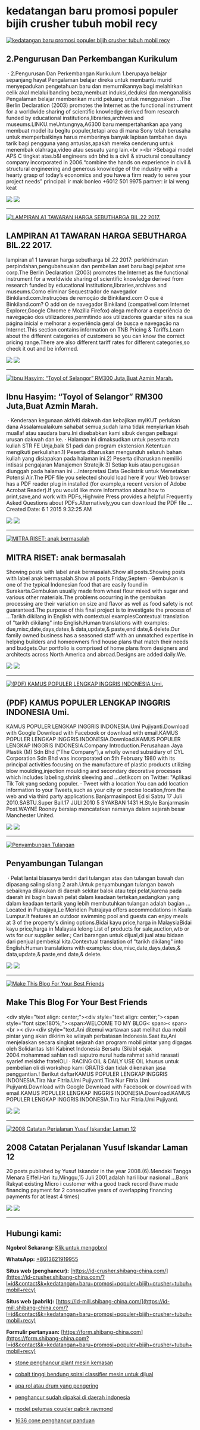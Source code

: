 # kedatangan baru promosi populer bijih crusher tubuh mobil recy

<a href="https://swt.shibang-china.com/?l=id&img&k=kedatangan+baru+promosi+populer+bijih+crusher+tubuh+mobil+recy" target="_blank">![kedatangan baru promosi populer bijih crusher tubuh mobil recy](http://static.shibang-china.com/all-800x300/1051.jpg)</a>

## 2.Pengurusan Dan Perkembangan Kurikulum
&nbsp;&#0183;&#32;2.Pengurusan Dan Perkembangan Kurikulum 1.berupaya belajar sepanjang hayat Pengalaman belajar direka untuk membantu murid menyepadukan pengetahuan baru dan memurnikannya bagi melahirkan celik akal melalui banding beza,membuat induksi,deduksi dan menganalisis Pengalaman belajar memberikan murid peluang untuk menggunakan …The Berlin Declaration (2003) promotes the Internet as the functional instrument for a worldwide sharing of scientific knowledge derived from research funded by educational institutions,libraries,archives and museums.LINKU.meUntungnya,A6300 baru mempertahankan apa yang membuat model itu begitu populer,tetapi area di mana Sony telah berusaha untuk memperbaikinya harus memberinya banyak lapisan tambahan daya tarik bagi pengguna yang antusias,apakah mereka cenderung untuk menembak olahraga,video atau sesuatu yang lain.&lt;br &gt;&lt;br &gt;Sebagai model APS C tingkat atas.b&amp;l engineers sdn bhd is a civil &amp; structural consultancy company incorporated in 2006.“combine the hands on experience in civil &amp; structural engineering and generous knowledge of the industry with a hearty grasp of today’s economics and you have a firm ready to serve your project needs” principal: ir mak bonleo +6012 501 9975 partner: ir lai weng keat


<a href="https://whatsapp.shibangsoft.com/WhatsApp.php" target="_blank" title="WhatsApp">![](http://static.shibang-china.com/icon/whatsapp.png)</a> <a href="https://swt.shibang-china.com/?l=id&icon&k=kedatangan+baru+promosi+populer+bijih+crusher+tubuh+mobil+recy" target="_blank">![](http://static.shibang-china.com/icon/chat-id.png)</a>

---

<a href="https://swt.shibang-china.com/?l=id&img&k=kedatangan+baru+promosi+populer+bijih+crusher+tubuh+mobil+recy" target="_blank">![LAMPIRAN A1 TAWARAN HARGA SEBUTHARGA BIL.22 2017.](http://static.shibang-china.com/all-800x300/654.jpg)</a>

## LAMPIRAN A1 TAWARAN HARGA SEBUTHARGA BIL.22 2017.
lampiran a1 1 tawaran harga sebutharga bil.22 2017: perkhidmatan perpindahan,pengubahsuaian dan pembelian aset baru bagi pejabat sme corp.The Berlin Declaration (2003) promotes the Internet as the functional instrument for a worldwide sharing of scientific knowledge derived from research funded by educational institutions,libraries,archives and museums.Como eliminar Sequestrador de navegador Binkiland.com.Instru&#231;&#245;es de remo&#231;&#227;o de Binkiland.com O que &#233; Binkiland.com? O add on de navegador Binkiland (compat&#237;vel com Internet Explorer,Google Chrome e Mozilla Firefox) alega melhorar a experi&#234;ncia de navega&#231;&#227;o dos utilizadores,permitindo aos utilizadores guardar sites na sua p&#225;gina inicial e melhorar a experi&#234;ncia geral de busca e navega&#231;&#227;o na Internet.This section contains information on TNB Pricing &amp; Tariffs.Learn about the different categories of customers so you can know the correct pricing range.There are also different tariff rates for different categories,so check it out and be informed.


<a href="https://whatsapp.shibangsoft.com/WhatsApp.php" target="_blank" title="WhatsApp">![](http://static.shibang-china.com/icon/whatsapp.png)</a> <a href="https://swt.shibang-china.com/?l=id&icon&k=kedatangan+baru+promosi+populer+bijih+crusher+tubuh+mobil+recy" target="_blank">![](http://static.shibang-china.com/icon/chat-id.png)</a>

---

<a href="https://swt.shibang-china.com/?l=id&img&k=kedatangan+baru+promosi+populer+bijih+crusher+tubuh+mobil+recy" target="_blank">![Ibnu Hasyim: “Toyol of Selangor” RM300 Juta,Buat Azmin Marah.](http://static.shibang-china.com/all-800x300/1206.jpg)</a>

## Ibnu Hasyim: “Toyol of Selangor” RM300 Juta,Buat Azmin Marah.
&nbsp;&#0183;&#32;Kenderaan kegunaan aktiviti dakwah dan kebajikan myIKUT perlukan dana Assalamualaikum sahabat semua,sudah lama tidak menyiarkan kisah muallaf atau saudara baru.Ini disebabkan kami sibuk dengan pelbagai urusan dakwah dan ke.&nbsp;&#0183;&#32;Halaman ini dimaksudkan untuk peserta mata kuliah STR FE Unja,baik S1 padi dan program ekstension.Ketentuan mengikuti perkuliahan.1) Peserta diharuskan mengunduh seluruh bahan kuliah yang disiapakan pada halaman ini.2) Peserta diharuskan memiliki intisasi pengajaran Manajemen Stratejik 3) Setiap kuis atau penugasan diunggah pada halaman ini …Interpretasi Data Geolistrik untuk Memetakan Potensi Air.The PDF file you selected should load here if your Web browser has a PDF reader plug in installed (for example,a recent version of Adobe Acrobat Reader).If you would like more information about how to print,save,and work with PDFs,Highwire Press provides a helpful Frequently Asked Questions about PDFs.Alternatively,you can download the PDF file …Created Date: 6 1 2015 9:32:25 AM


<a href="https://whatsapp.shibangsoft.com/WhatsApp.php" target="_blank" title="WhatsApp">![](http://static.shibang-china.com/icon/whatsapp.png)</a> <a href="https://swt.shibang-china.com/?l=id&icon&k=kedatangan+baru+promosi+populer+bijih+crusher+tubuh+mobil+recy" target="_blank">![](http://static.shibang-china.com/icon/chat-id.png)</a>

---

<a href="https://swt.shibang-china.com/?l=id&img&k=kedatangan+baru+promosi+populer+bijih+crusher+tubuh+mobil+recy" target="_blank">![MITRA RISET: anak bermasalah](http://static.shibang-china.com/all-800x300/924.jpg)</a>

## MITRA RISET: anak bermasalah
Showing posts with label anak bermasalah.Show all posts.Showing posts with label anak bermasalah.Show all posts.Friday,Septem&nbsp;&#0183;&#32;Gembukan is one of the typical Indonesian food that are easily found in Surakarta.Gembukan usually made from wheat flour mixed with sugar and various other materials.The problems occurring in the gembukan processing are their variation on size and flavor as well as food safety is not guaranteed.The purpose of this final project is to investigate the process of …Tarikh dikilang in English with contextual examplesContextual translation of &quot;tarikh dikilang&quot; into English.Human translations with examples: due,misc,date,days,dates,&amp; data,update,&amp; paste,end date,&amp; delete.Our family owned business has a seasoned staff with an unmatched expertise in helping builders and homeowners find house plans that match their needs and budgets.Our portfolio is comprised of home plans from designers and architects across North America and abroad.Designs are added daily.We.


<a href="https://whatsapp.shibangsoft.com/WhatsApp.php" target="_blank" title="WhatsApp">![](http://static.shibang-china.com/icon/whatsapp.png)</a> <a href="https://swt.shibang-china.com/?l=id&icon&k=kedatangan+baru+promosi+populer+bijih+crusher+tubuh+mobil+recy" target="_blank">![](http://static.shibang-china.com/icon/chat-id.png)</a>

---

<a href="https://swt.shibang-china.com/?l=id&img&k=kedatangan+baru+promosi+populer+bijih+crusher+tubuh+mobil+recy" target="_blank">![(PDF) KAMUS POPULER LENGKAP INGGRIS INDONESIA Umi.](http://static.shibang-china.com/all-800x300/88.jpg)</a>

## (PDF) KAMUS POPULER LENGKAP INGGRIS INDONESIA Umi.
KAMUS POPULER LENGKAP INGGRIS INDONESIA.Umi Pujiyanti.Download with Google Download with Facebook or download with email.KAMUS POPULER LENGKAP INGGRIS INDONESIA.Download.KAMUS POPULER LENGKAP INGGRIS INDONESIA.Company Introduction.Perusahaan Jaya Plastik (M) Sdn Bhd (“The Company”),a wholly owned subsidiary of CYL Corporation Sdn Bhd was incorporated on 5th February 1980 with its principal activities focusing on the manufacture of plastic products utilizing blow moulding,injection moulding and secondary decorative processes which includes labeling,shrink sleeving and …detikcom on Twitter: &quot;Aplikasi Tik Tok yang sedang populer.&nbsp;&#0183;&#32;Tweet with a location.You can add location information to your Tweets,such as your city or precise location,from the web and via third party applications.Banjarmasinpost Edisi Sabtu 17 Juli 2010.SABTU.Super Ball.17 JULI 2010 5 SYAKBAN 1431 H.Style Banjarmasin Post.WAYNE Rooney bersiap mencatatkan namanya dalam sejarah besar Manchester United.


<a href="https://whatsapp.shibangsoft.com/WhatsApp.php" target="_blank" title="WhatsApp">![](http://static.shibang-china.com/icon/whatsapp.png)</a> <a href="https://swt.shibang-china.com/?l=id&icon&k=kedatangan+baru+promosi+populer+bijih+crusher+tubuh+mobil+recy" target="_blank">![](http://static.shibang-china.com/icon/chat-id.png)</a>

---

<a href="https://swt.shibang-china.com/?l=id&img&k=kedatangan+baru+promosi+populer+bijih+crusher+tubuh+mobil+recy" target="_blank">![Penyambungan Tulangan](http://static.shibang-china.com/all-800x300/1231.jpg)</a>

## Penyambungan Tulangan
&nbsp;&#0183;&#32;Pelat lantai biasanya terdiri dari tulangan atas dan tulangan bawah dan dipasang saling silang 2 arah.Untuk penyambungan tulangan bawah sebaiknya dilakukan di daerah sekitar balok atau tepi pelat,karena pada daerah ini bagin bawah pelat dalam keadaan tertekan,sedangkan yang dalam keadaan tertarik yang lebih membutuhkan tulangan adalah bagian …Located in Putrajaya,Le Meridien Putrajaya offers accommodations in Kuala Lumpur.It features an outdoor swimming pool and guests can enjoy meals at 3 of the property's dining options.Bidai kayu price,harga in MalaysiaBidai kayu price,harga in Malaysia lelong List of products for sale,auction,wtb or wts for our supplier seller.; Cari barangan untuk dijual,di jual atau bidaan dari penjual pembekal kita.Contextual translation of &quot;tarikh dikilang&quot; into English.Human translations with examples: due,misc,date,days,dates,&amp; data,update,&amp; paste,end date,&amp; delete.


<a href="https://whatsapp.shibangsoft.com/WhatsApp.php" target="_blank" title="WhatsApp">![](http://static.shibang-china.com/icon/whatsapp.png)</a> <a href="https://swt.shibang-china.com/?l=id&icon&k=kedatangan+baru+promosi+populer+bijih+crusher+tubuh+mobil+recy" target="_blank">![](http://static.shibang-china.com/icon/chat-id.png)</a>

---

<a href="https://swt.shibang-china.com/?l=id&img&k=kedatangan+baru+promosi+populer+bijih+crusher+tubuh+mobil+recy" target="_blank">![Make This Blog For Your Best Friends](http://static.shibang-china.com/all-800x300/357.jpg)</a>

## Make This Blog For Your Best Friends
&lt;div style=&quot;text align: center;&quot;&gt;&lt;div style=&quot;text align: center;&quot;&gt;&lt;span style=&quot;font size:180%;&quot;&gt;&lt;span&gt;WELCOME TO MY BLOG&lt; span&gt;&lt; span&gt;&lt;br &gt;&lt; div&gt;&lt;div style=&quot;text.Ani ditemui wartawan saat melihat dua mobil pintar yang akan dikirim ke wilayah perbatasan Indonesia.Saat itu,Ani menjelaskan secara singkat sejarah dan program mobil pintar yang digagas oleh Solidaritas Istri Kabinet Indonesia Bersatu (Sikib) sejak 2004.mohammad sahlan radi saputro nurul huda rahmat sahid rarasati syarief meiskhe fratelOLI&nbsp;&#0183;&#32;RACING OIL &amp; DAILY USE OIL khusus untuk pembelian oli di workshop kami GRATIS dan tidak dikenakan jasa penggantian.! Berikut daftarKAMUS POPULER LENGKAP INGGRIS INDONESIA.Tira Nur Fitria.Umi Pujiyanti.Tira Nur Fitria.Umi Pujiyanti.Download with Google Download with Facebook or download with email.KAMUS POPULER LENGKAP INGGRIS INDONESIA.Download.KAMUS POPULER LENGKAP INGGRIS INDONESIA.Tira Nur Fitria.Umi Pujiyanti.


<a href="https://whatsapp.shibangsoft.com/WhatsApp.php" target="_blank" title="WhatsApp">![](http://static.shibang-china.com/icon/whatsapp.png)</a> <a href="https://swt.shibang-china.com/?l=id&icon&k=kedatangan+baru+promosi+populer+bijih+crusher+tubuh+mobil+recy" target="_blank">![](http://static.shibang-china.com/icon/chat-id.png)</a>

---

<a href="https://swt.shibang-china.com/?l=id&img&k=kedatangan+baru+promosi+populer+bijih+crusher+tubuh+mobil+recy" target="_blank">![2008 Catatan Perjalanan Yusuf Iskandar Laman 12](http://static.shibang-china.com/all-800x300/734.jpg)</a>

## 2008 Catatan Perjalanan Yusuf Iskandar Laman 12
20 posts published by Yusuf Iskandar in the year 2008.(6).Mendaki Tangga Menara Eiffel.Hari itu,Minggu,15 Juli 2001,adalah hari libur nasional …Bank Rakyat existing Micro i customer with a good track record (have made financing payment for 2 consecutive years of overlapping financing payments for at least 4 times)

<a href="https://whatsapp.shibangsoft.com/WhatsApp.php" target="_blank" title="WhatsApp">![](http://static.shibang-china.com/icon/whatsapp.png)</a> <a href="https://swt.shibang-china.com/?l=id&icon&k=kedatangan+baru+promosi+populer+bijih+crusher+tubuh+mobil+recy" target="_blank">![](http://static.shibang-china.com/icon/chat-id.png)</a>

---
## Hubungi kami:

**Ngobrol Sekarang:** [Klik untuk mengobrol](https://swt.shibang-china.com?l=id&contact&k=kedatangan+baru+promosi+populer+bijih+crusher+tubuh+mobil+recy)

**WhatsApp:**  [+8613621919955](https://whatsapp.shibangsoft.com/WhatsApp.php)

**Situs web (penghancur):** [https://id-crusher.shibang-china.com/](https://id-crusher.shibang-china.com/?l=id&contact&k=kedatangan+baru+promosi+populer+bijih+crusher+tubuh+mobil+recy)

**Situs web (pabrik):** [https://id-mill.shibang-china.com/](https://id-mill.shibang-china.com/?l=id&contact&k=kedatangan+baru+promosi+populer+bijih+crusher+tubuh+mobil+recy)

**Formulir pertanyaan:** [https://form.shibang-china.com](https://form.shibang-china.com?l=id&contact&k=kedatangan+baru+promosi+populer+bijih+crusher+tubuh+mobil+recy)

* [stone penghancur plant mesin kemasan](../46/stone%20penghancur%20plant%20mesin%20kemasan.md)

* [cobalt tinggi bendung spiral classifier mesin untuk dijual](../43/cobalt%20tinggi%20bendung%20spiral%20classifier%20mesin%20untuk%20dijual.md)

* [apa rol atau drum yang pengering](../45/apa%20rol%20atau%20drum%20yang%20pengering.md)

* [penghancur sudah dipakai di daerah indonesia](../42/penghancur%20sudah%20dipakai%20di%20daerah%20indonesia.md)

* [model pelumas coupler pabrik raymond](../48/model%20pelumas%20coupler%20pabrik%20raymond.md)

* [1636 cone penghancur panduan](../44/1636%20cone%20penghancur%20panduan.md)